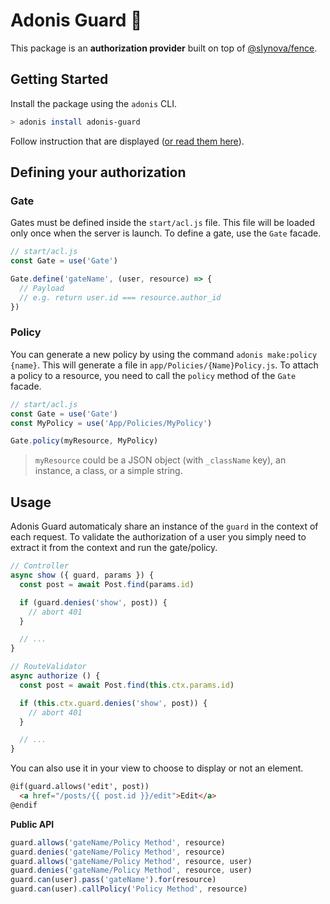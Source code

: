 # Adonis Guard 🔰

This package is an **authorization provider** built on top of [@slynova/fence](https://github.com/Slynova-Org/fence).

## Getting Started

Install the package using the `adonis` CLI.

```bash
> adonis install adonis-guard
```

Follow instruction that are displayed ([or read them here](https://github.com/RomainLanz/adonis-guard/blob/master/instructions.md)).

## Defining your authorization

### Gate
Gates must be defined inside the `start/acl.js` file. This file will be loaded only once when the server is launch.
To define a gate, use the `Gate` facade.

```js
// start/acl.js
const Gate = use('Gate')

Gate.define('gateName', (user, resource) => {
  // Payload
  // e.g. return user.id === resource.author_id
})
```

### Policy
You can generate a new policy by using the command `adonis make:policy {name}`.
This will generate a file in `app/Policies/{Name}Policy.js`.
To attach a policy to a resource, you need to call the `policy` method of the `Gate` facade.

```js
// start/acl.js
const Gate = use('Gate')
const MyPolicy = use('App/Policies/MyPolicy')

Gate.policy(myResource, MyPolicy)
```

> `myResource` could be a JSON object (with `_className` key), an instance, a class, or a simple string.

## Usage

Adonis Guard automaticaly share an instance of the `guard` in the context of each request.
To validate the authorization of a user you simply need to extract it from the context and run the gate/policy.

```js
// Controller
async show ({ guard, params }) {
  const post = await Post.find(params.id)

  if (guard.denies('show', post)) {
    // abort 401
  }

  // ...
}
```

```js
// RouteValidator
async authorize () {
  const post = await Post.find(this.ctx.params.id)

  if (this.ctx.guard.denies('show', post)) {
    // abort 401
  }

  // ...
}
```

You can also use it in your view to choose to display or not an element.

```html
@if(guard.allows('edit', post))
  <a href="/posts/{{ post.id }}/edit">Edit</a>
@endif
```

**Public API**

```js
guard.allows('gateName/Policy Method', resource)
guard.denies('gateName/Policy Method', resource)
guard.allows('gateName/Policy Method', resource, user)
guard.denies('gateName/Policy Method', resource, user)
guard.can(user).pass('gateName').for(resource)
guard.can(user).callPolicy('Policy Method', resource)
```
